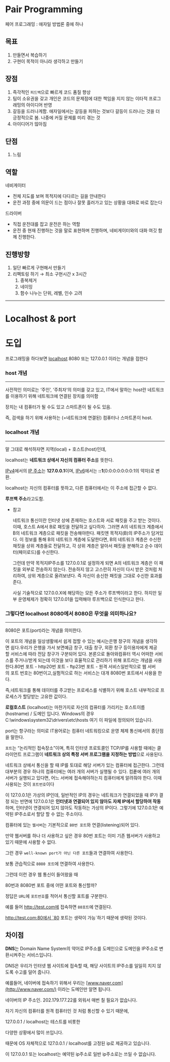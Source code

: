 # Pair Programming

페어 프로그래밍 : 애자일 방법론 중에 하나 

## 목표

1. 만들면서 복습하기
2. 구현이 목적이 아니라 생각하고 만들기

## 장점

1. 즉각적인 `피드백`으로 빠르게 코드 품질 향상
2. 팀이 소유권을 갖고 개인은 코드의 문제점에 대한 책임을 지지 않는 이타적 프로그래밍의 아이디어 반영
3. 갈등을 드러나게함. 애자일에서는 갈등을 피하는 것보다 갈등이 드러나는 것을 더 긍정적으로 봄. 나중에 커질 문제를 미리 겪는 것
4. 아이디어가 많아짐

## 단점

1. 느림

## 역할

네비게이터

- 전체 지도를 보며 목적지에 다다르는 길을 안내한다
- 운전 과정 중에 의문이 드는 점이나 잘못 흘러가고 있는 상황을 대화로 바로 잡는다

드라이버

- 직접 운전대를 잡고 운전은 하는 역할
- 운전 중 현재 진행하는 것을 말로 표현하며 진행하며, 네비게이터와의 대화 여깃 함께 진행한다.

## 진행방향

1. 일단 빠르게 구현해서 만들기
2. 리팩토링 하기 → 최소 구현시간 x 3시간
    1. 중복제거
    2. 네이밍
    3. 함수 나누는 단위, 레벨, 인수 고려

---

# Localhost & port

# 도입

프로그래밍을 하다보면 [localhost](http://localhost) 8080 또는 127.0.0.1 이라는 개념을 접한다

 

### host 개념

---

사전적인 의미로는 ‘주인’, ‘주최자’의 의미를 갖고 있고, IT에서 말하는 host란 네트워크를 이용하기 위해 네트워크에 연결된 장치를 의미함 

장치는 내 컴퓨터가 될 수도 있고 스마트폰이 될 수도 있음. 

즉, 검색을 하기 위해 사용하는 (=네트워크에 연결된) 컴퓨터나 스마트폰이 host.

### **localhost 개념**

---

말 그대로 해석하자면 지역(local) + 호스트(host)인데,

localhost는 **네트워크 상에서 자신의 컴퓨터 주소**를 뜻한다. 

[IPv4](https://ko.wikipedia.org/wiki/IPv4)에서의 [IP 주소](https://ko.wikipedia.org/wiki/IP_%EC%A3%BC%EC%86%8C)는 **127.0.0.1**이며, [IPv6](https://ko.wikipedia.org/wiki/IPv6)에서는 **::1**(0:0:0:0:0:0:0:1의 약자)로 변환.

localhost는 자신의 컴퓨터를 뜻하고, 다른 컴퓨터에서는 이 주소에 접근할 수 없다. 

**루프백 주소**라고도함. 

- 참고
    
    네트워크 통신이란 인터넷 상에 존재하는 호스트와 서로 패킷을 주고 받는 것이다. 이때, 호스트 A에서 B로 패킷을 전달하고 싶다하자. 그러면 A의 네트워크 계층에서 B의 네트워크 계층으로 패킷을 전송해야한다. 패킷엔 목적지(B)의 IP주소가 담겨있다. 이 정보를 통해 B의 네트워크 계층에 도달한다면, B의 네트워크 계층은 수신한 채킷을 상위 계층들로 전달하고, 각 상위 계층은 알아서 패킷을 분해하고 순수 데이터(페이로드)를 수신한다.
    
    그런데 만약 목적지IP주소를 127.0.0.1로 설정하게 되면 A의 네트워크 계층은 이 패킷을 외부로 전송하지 않는다. 전송하지 않고 고스란히 자신이 다시 받은 것처럼 처리하여, 상위 계층으로 올려보낸다. 즉 자신이 송신한 패킷을 그대로 수신한 효과를 준다. 
    
    사실 기술적으로  127.0.0.X에 해당하는 모든 주소가 루프백이라고 한다. 하지만 일부 운영체제가 정확히 127.0.01을 입력해야 루프백으로 인식한다고 한다. 
    

### **그렇다면 localhost 8080에서 8080은 무엇을 의미하나요?**

---

8080은 포트(port)라는 개념을 의미한다.

이 포트의 개념을 일상생활에서 쉽게 접할 수 있는 예시는은행 창구의 개념을 생각하면 쉽다.우리가 은행을 가서 보면예금 창구, 대출 창구, 외환 창구 등이용자에게 제공할 서비스에 따라 전담 창구가 구분되어 있다. 본론으로 돌아와컴퓨터 역시 어떠한 서비스를 주거나/받게 되는데 이것을 보다 효율적으로 관리하기 위해 포트라는 개념을 사용한다.80번 포트 - http20번 포트 - ftp23번 포트 - 원격 서비스일반적으로 웹 서버의 포트 번호는 80번이고,실험적으로 하는 서비스는 대개 8080번 포트에서 사용을 한다.

즉,네트워크를 통해 데이터를 주고받는 프로세스를 식별하기 위해 호스트 내부적으로 프로세스가 할당받는 고유한 값이다.

**로컬호스트** (localhost)는 마찬가지로 자신의 컴퓨터를 가리키는 호스트이름 (hostname) / 도메인 입니다. Windows의 경우 C:\windows\system32\drivers\etc\hosts 여기 이 파일에 정의되어 있습니다.

port는 항구라는 의미로 IT용어로는 컴퓨터 네트워킹으로 운영 체제 통신에서의 종단점을 말한다.

`포트`는 “논리적인 접속장소”이며, 특히 인터넷 프로토콜인 TCP/IP를 사용할 때에는 클라이언트 프로그램이 **네트워크 상의 특정 서버 프로그램을 지정하는 방법**으로 사용된다. 

네트워크 상에서 통신을 할 때 IP를 토대로 해당 서버가 있는 컴퓨터에 접근한다. 그런데 대부분의 경우 하나의 컴퓨터에는 여러 개의 서버가 실행될 수 있다. 컴픁에 여러 개의 서버가 실행되고 있다면, 어느 서버에 접속해야하는지 컴퓨터에게 알려줘야 한다. 이때 사용되는 것이 `포트번호`이다

이 127.0.0.1은 가상의 IP인데, 일반적인 IP의 경우는 네트워크가 연결되었을 때 IP가 결정 되는 반면에 127.0.0.1은 **인터넷과 연결되어 있지 않아도 자체 IP에서 할당하여 작동**하며, 인터넷이 연결되어 있지 않아도 작동하는 가상의 IP이다. 그렇기에 127.0.0.1은 예약된 IP주소로서 할당 할 수 없는 주소이다.

컴퓨터에 있는 `웹서버`는 기본적으로 `80번 포트`와 연결(listening)되어 있다.

만약 웹서버를 하나 더 사용하고 싶은 경우 80번 포트는 이미 기존 웹서버가 사용하고 있기 때문에 사용할 수 없다.

그런 경우 `well-known port가 아닌 다른 포트`들과 연결하여 사용한다.

보통 관습적으로 `8080 포트`에 연결하여 사용한다.

그런데 이런 경우 웹 통신이 들어왔을 때

80번과 8080번 포트 중에 어떤 포트와 통신할까?

정답은 `URL`에 `포트번호`를 적어서 통신할 포트를 구분한다.

예를 들어 http://test.com에 접속하면 `80포트`에 연결된다.

http://test.com:80에서 `80 포트는 생략이 가능`하기 때문에 생략된 것이다.

## 차이점

**DNS**는 Domain Name System의 약어로 IP주소를 도메인으로 도메인을 IP주소로 변환시켜주는 서비스입니다.

DNS은 우리가 인터넷 웹 사이트에 접속할 때, 해당 사이트의 IP주소를 일일히 치지 않도록 수고를 덜어 줍니다.

예를들어, 네이버에 접속하기 위해서 우리는 [www.naver.com](http://www.naver.com/) 이라는 도메인만 알면 됩니다.

네이버의 IP 주소인. 202.179.177.22를 외워서 매번 칠 필요가 없습니다.

자기 자신의 컴퓨터를 원격 컴퓨터인 것 처럼 통신할 수 있기 때문에,

127.0.0.1 / localhost는 테스트를 비롯한

다양한 상황에서 많이 쓰입니다.

때문에 OS 자체적으로 127.0.0.1 / localhost를 고정된 ip로 제공하고 있습니다.

이 127.0.0.1 또는 localhost는 예약된 ip주소로 일반 ip주소로는 쓰일 수 없습니다.
